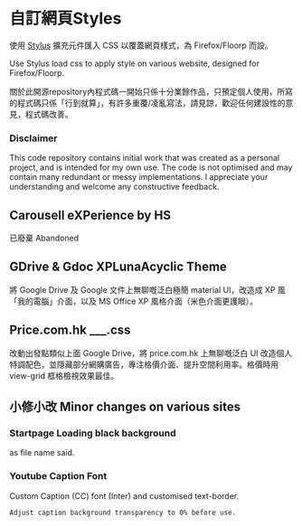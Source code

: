 # 自訂網頁Styles
使用 [Stylus](https://github.com/openstyles/stylus) 擴充元件匯入 CSS 以覆蓋網頁樣式，為 Firefox/Floorp 而設。

Use Stylus load css to apply style on various website, designed for Firefox/Floorp.

關於此開源repository內程式碼一開始只係十分業餘作品，只預定個人使用，所寫的程式碼只係「行到就算」，有許多重覆/凌亂寫法，請見諒，歡迎任何建設性的意見，程式碼改善。

### Disclaimer
This code repository contains initial work that was created as a personal project, and is intended for my own use. The code is not optimised and may contain many redundant or messy implementations. I appreciate your understanding and welcome any constructive feedback.

## Carousell eXPerience by HS
已廢棄 Abandoned 
## GDrive & Gdoc XPLunaAcyclic Theme
將 Google Drive 及 Google 文件上無聊嘅泛白極簡 material UI，改造成 XP 風「我的電腦」介面，以及 MS Office XP 風格介面（米色介面更護眼）。
## Price.com.hk ___.css
改動出發點類似上面 Google Drive，將 price.com.hk 上無聊嘅泛白 UI 改造個人特調配色，並隱藏部分網購廣告，專注格價介面、提升空間利用率。格價時用 view-grid 框格檢視效果最佳。
## 小修小改 Minor changes on various sites
### Startpage Loading black background
as file name said.
### Youtube Caption Font
Custom Caption (CC) font (Inter) and customised text-border. 

    Adjust caption background transparency to 0% before use.
